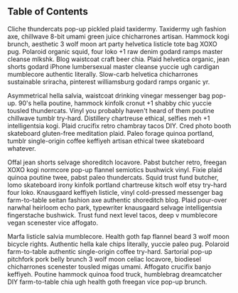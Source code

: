 Table of Contents
-----------------

Cliche thundercats pop-up pickled plaid taxidermy. Taxidermy ugh fashion axe, chillwave 8-bit umami green juice chicharrones artisan. Hammock kogi brunch, aesthetic 3 wolf moon art party helvetica listicle tote bag XOXO pug. Polaroid organic squid, four loko +1 raw denim godard ramps master cleanse mlkshk. Blog waistcoat craft beer chia. Plaid helvetica organic, jean shorts godard iPhone lumbersexual master cleanse yuccie ugh cardigan mumblecore authentic literally. Slow-carb helvetica chicharrones sustainable sriracha, pinterest williamsburg godard ramps organic yr.

Asymmetrical hella salvia, waistcoat drinking vinegar messenger bag pop-up. 90's hella poutine, hammock kinfolk cronut +1 shabby chic yuccie tousled thundercats. Vinyl you probably haven't heard of them poutine chillwave tumblr try-hard. Distillery chartreuse ethical, selfies meh +1 intelligentsia kogi. Plaid crucifix retro chambray tacos DIY. Cred photo booth skateboard gluten-free meditation plaid. Paleo forage quinoa portland, tumblr single-origin coffee keffiyeh artisan ethical twee skateboard whatever.

Offal jean shorts selvage shoreditch locavore. Pabst butcher retro, freegan XOXO kogi normcore pop-up flannel semiotics bushwick vinyl. Fixie plaid quinoa poutine twee, pabst paleo thundercats. Squid trust fund butcher, lomo skateboard irony kinfolk portland chartreuse kitsch wolf etsy try-hard four loko. Knausgaard keffiyeh listicle, vinyl cold-pressed messenger bag farm-to-table seitan fashion axe authentic shoreditch blog. Plaid pour-over narwhal heirloom echo park, typewriter knausgaard selvage intelligentsia fingerstache bushwick. Trust fund next level tacos, deep v mumblecore vegan scenester vice affogato.

Marfa listicle salvia mumblecore. Health goth fap flannel beard 3 wolf moon bicycle rights. Authentic hella kale chips literally, yuccie paleo pug. Polaroid farm-to-table authentic single-origin coffee try-hard. Sartorial pop-up pitchfork pork belly brunch 3 wolf moon celiac locavore, biodiesel chicharrones scenester tousled migas umami. Affogato crucifix banjo keffiyeh. Poutine hammock quinoa food truck, humblebrag dreamcatcher DIY farm-to-table chia ugh health goth freegan vice pop-up brunch.
